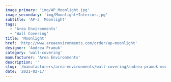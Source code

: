 ```yaml
---
image_primary: 'img/AP_Moonlight.jpg'
image_secondary: 'img/Moonlight+Interior.jpg'
subtitle: 'AP-3  Moonlight'
tags:
  - 'Area Environments'
  - 'Wall Covering'
title: 'Moonlight'
href: 'http://www.areaenvironments.com/order/ap-moonlight'
designer: 'Andrea Pramuk'
category: 'wall-covering'
manufacturer: 'Area Environments'
description: ''
slug: '/manufacturers/area-environments/wall-covering/andrea-pramuk-moonlight'
date: '2021-02-17'
---
```


